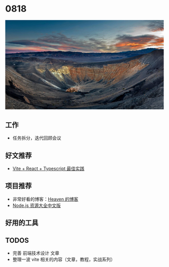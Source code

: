 
# 0818

![](./bg-imgs/0818.jpg)

## 工作

- 任务拆分，迭代回顾会议


## 好文推荐

- [Vite + React + Typescript 最佳实践](https://segmentfault.com/a/1190000039875183/)

## 项目推荐

- 非常好看的博客：[Heaven 的博客](https://heavenru.com/)
- [Node.js 资源大全中文版](https://github.com/huaize2020/awesome-nodejs)

## 好用的工具

## TODOS

- 完善 前端技术设计 文章
- 整理一波 vite 相关的内容（文章，教程，实战系列）